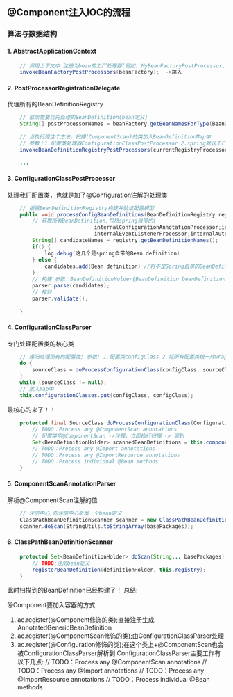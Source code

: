 ## @Component注入IOC的流程
### 算法与数据结构
#### 1. AbstractApplicationContext
```java
	// 调用上下文中 注册为bean的工厂处理器(例如: MyBeanFactoryPostProcessor, ConfigurationClassPostProcessor)
	invokeBeanFactoryPostProcessors(beanFactory);  ->跳入
```
#### 2. PostProcessorRegistrationDelegate
代理所有的BeanDefinitionRegistry
```java
	// 框架需要优先处理的BeanDefinition(bean定义)
	String[] postProcessorNames = beanFactory.getBeanNamesForType(BeanDefinitionRegistryPostProcessor.class, true, false);
	
	// 当执行完这个方法，扫描(ComponentScan)的类加入BeanDefinitionMap中
	// 参数：1.配置类处理器ConfigurationClassPostProcessor 2.spring默认工厂DefaultListableBeanFactory 3.spring应用启动标识
	invokeBeanDefinitionRegistryPostProcessors(currentRegistryProcessors, registry, beanFactory.getApplicationStartup());  ->跳入
	
	...

```
#### 3. ConfigurationClassPostProcessor
处理我们配置类，也就是加了@Configuration注解的处理类
```java
	// 根据BeanDefinitionRegistry构建并验证配置模型
	public void processConfigBeanDefinitions(BeanDefinitionRegistry registry) {
		// 获取所有BeanDefinition,包括spring自带的{
							internalConfigurationAnnotationProcessor;internalEventListenerFactory
							internalEventListenerProcessor;internalAutowiredAnnotationProcessor}和加@Configuration注解的
		String[] candidateNames = registry.getBeanDefinitionNames();
		if() {
			log.debug(这几个是spring自带的Bean definition)
		} else {
			candidates.add(Bean definition) //将不是Spring自带的BeanDefinition加入这个list, 下面的parse方法将构建这个配置
		}
		// 构建 参数：BeanDefinitionHolder{BeanDefinition beanDefinition，String beanName，String[] aliases}
		parser.parse(candidates);
		// 校验
		parser.validate();
	
	}
```

#### 4. ConfigurationClassParser
专门处理配置类的核心类
```java
	// 递归处理所有的配置类; 参数: 1.配置类configClass 2.将所有配置类统一成wrapper：sourceClass 3.拦截器
	do {
		sourceClass = doProcessConfigurationClass(configClass, sourceClass, filter);
	}
	while (sourceClass != null);
	// 放入map中
	this.configurationClasses.put(configClass, configClass);
```
最核心的来了！！
```java
	protected final SourceClass doProcessConfigurationClass(ConfigurationClass configClass, SourceClass sourceClass, Predicate<String> filter) {
		// TODO：Process any @ComponentScan annotations
		// 配置类用@ComponentScan ->注释，立即执行扫描 -> 调到
		Set<BeanDefinitionHolder> scannedBeanDefinitions = this.componentScanParser.parse(componentScan, sourceClass.getMetadat().getClassName()); 
		// TODO：Process any @Import annotations
		// TODO：Process any @ImportResource annotations
		// TODO：Process individual @Bean methods
	}
```
#### 5. ComponentScanAnnotationParser
解析@ComponentScan注解的值
```java
	// 注册中心,向注册中心新增一个bean定义
	ClassPathBeanDefinitionScanner scanner = new ClassPathBeanDefinitionScanner(this.registry, componentScan.getBoolean("useDefaultFilters"), this.environment, this.resourceLoader);
	scanner.doScan(StringUtils.toStringArray(basePackages));
```
#### 6. ClassPathBeanDefinitionScanner
```java
	protected Set<BeanDefinitionHolder> doScan(String... basePackages) {
		// TODO:注册bean定义
		registerBeanDefinition(definitionHolder, this.registry);
	}
```

此时扫描到的BeanDefinition已经构建了！
总结: 

@Component要加入容器的方式:
1. ac.register(@Component修饰的类);直接注册生成AnnotatedGenericBeanDefinition
2. ac.register(@ComponentScan修饰的类);由ConfigurationClassParser处理
3. ac.register(@Configuration修饰的类);在这个类上+@ComponentScan也会被ConfigurationClassParser解析到
ConfigurationClassParser主要工作有以下几点:
	// TODO：Process any @ComponentScan annotations
	// TODO：Process any @Import annotations
    // TODO：Process any @ImportResource annotations
	// TODO：Process individual @Bean methods
